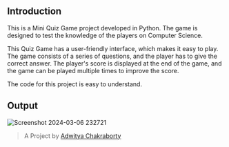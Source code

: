 ## Introduction
This is a Mini Quiz Game project developed in Python. The game is designed to test the knowledge of the players on Computer Science.

This Quiz Game has a user-friendly interface, which makes it easy to play. 
The game consists of a series of questions, and the player has to give the correct answer.
The player's score is displayed at the end of the game, and the game can be played multiple times to improve the score.

The code for this project is easy to understand.

## Output

![Screenshot 2024-03-06 232721](https://github.com/adwityac/MiniQuiz_Project/assets/102909367/481fd7b8-3a93-40f8-aa6f-f37b9b2e0e06)



> A Project by [Adwitya Chakraborty](https://github.com/adwityac)

